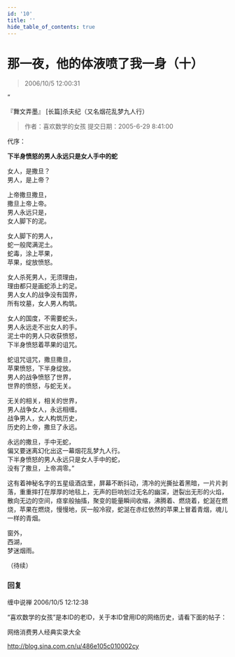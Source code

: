 ```yaml
---
id: '10'
title: ''
hide_table_of_contents: true
---
```


# 那一夜，他的体液喷了我一身（十）

> 2006/10/5 12:00:31

“

『舞文弄墨』 [长篇]杀夫纪（又名烟花乱梦九人行）

> 作者：喜欢数学的女孩 提交日期：2005-6-29 8:41:00

代序：
 
**下半身愤怒的男人永远只是女人手中的蛇**
  
女人，是撒旦？<br/>
男人，是上帝？

 
上帝撒旦撒旦，<br/>
撒旦上帝上帝。<br/>
男人永远只是，<br/>
女人脚下的泥。<br/>

女人脚下的男人，<br/>
蛇一般爬满泥土。<br/>
蛇毒，涂上苹果，<br/>
苹果，绽放愤怒。<br/>
 
女人杀死男人，无须理由，<br/>
理由都只是画蛇添上的足。<br/>
男人女人的战争没有国界，<br/>
所有坟墓，女人男人构筑。<br/>
 
女人的国度，不需要蛇头，<br/>
男人永远走不出女人的手。<br/>
泥土中的男人只收获愤怒，<br/>
下半身愤怒着苹果的诅咒。<br/>
 
蛇诅咒诅咒，撒旦撒旦，<br/>
苹果愤怒，下半身绽放。<br/>
男人的战争愤怒了世界，<br/>
世界的愤怒，与蛇无关。<br/>
 
无关的相关，相关的世界，<br/>
男人战争女人，永远相缠。<br/>
战争男人，女人构筑历史，<br/>
历史的上帝，撒旦了永远。<br/>
 
永远的撒旦，手中无蛇，<br/>
偏又要迷离幻化出这一幕烟花乱梦九人行。<br/>
下半身愤怒的男人永远只是女人手中的蛇，<br/>
没有了撒旦，上帝凋零。”<br/>
 
这有着神秘名字的五星级酒店里，屏幕不断抖动，清冷的光撕扯着黑暗，一片片剥落，重重摔打在厚厚的地毯上，无声的巨响划过无名的幽深，迸裂出无形的火焰，散向无边的空间，痉挛般抽搐，聚变的能量瞬间收缩，沸腾着、燃烧着，蛇涎在燃烧，苹果在燃烧，慢慢地，灰一般冷寂，蛇涎在赤红依然的苹果上冒着青烟，魂儿一样的青烟。
 
窗外，<br/>
西湖，<br/>
梦迷烟雨。<br/>
 
（待续）

### 回复

<div class='blog-comment'>
<span class='blog-comment-chan'>缠中说禅</span> 2006/10/5 12:12:38<br/>

“喜欢数学的女孩”是本ID的老ID，关于本ID曾用ID的网络历史，请看下面的帖子：

网络消费男人经典实录大全

http://blog.sina.com.cn/u/486e105c010002cy
</div>